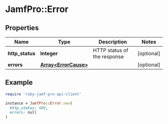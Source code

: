 # JamfPro::Error

## Properties

| Name | Type | Description | Notes |
| ---- | ---- | ----------- | ----- |
| **http_status** | **Integer** | HTTP status of the response | [optional] |
| **errors** | [**Array&lt;ErrorCause&gt;**](ErrorCause.md) |  | [optional] |

## Example

```ruby
require 'ruby-jamf-pro-api-client'

instance = JamfPro::Error.new(
  http_status: 400,
  errors: null
)
```

